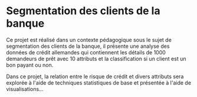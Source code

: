 # Segmentation des clients de la banque
Ce projet est réalisé dans un contexte pédagogique sous le sujet de segmentation des clients de la banque, il présente une analyse des données de crédit allemandes qui
contiennent les détails de 1000 demandeurs de prêt avec 10 attributs et la classification si un client est un bon payant ou non.

Dans ce projet, la relation entre le risque de crédit et divers attributs sera explorée à l'aide de techniques statistiques de base et présentée à l'aide de visualisations…
